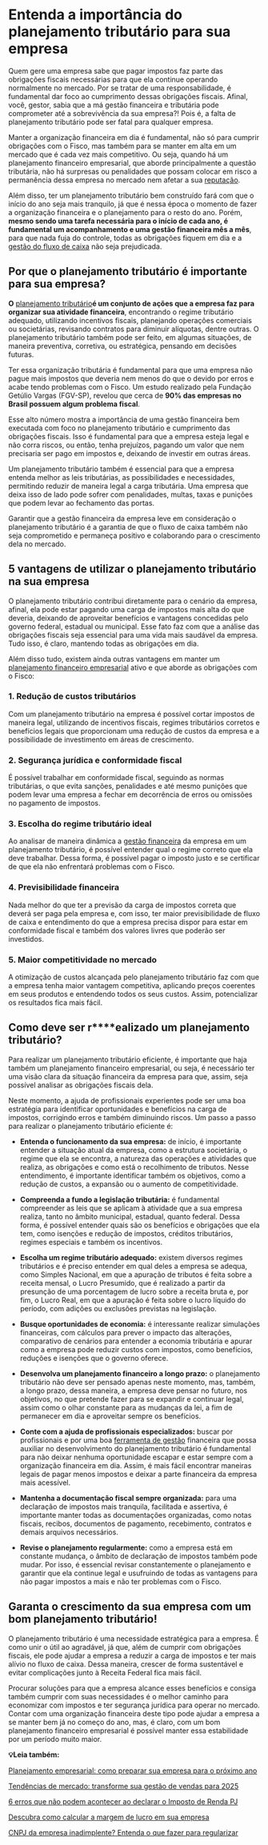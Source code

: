 # Entenda a importância do planejamento tributário para sua empresa

Quem gere uma empresa sabe que pagar impostos faz parte das obrigações fiscais necessárias para que ela continue operando normalmente no mercado. Por se tratar de uma responsabilidade, é fundamental dar foco ao cumprimento dessas obrigações fiscais. Afinal, você, gestor, sabia que a má gestão financeira e tributária pode comprometer até a sobrevivência da sua empresa?! Pois é, a falta de planejamento tributário pode ser fatal para qualquer empresa.

Manter a organização financeira em dia é fundamental, não só para cumprir obrigações com o Fisco, mas também para se manter em alta em um mercado que é cada vez mais competitivo. Ou seja, quando há um planejamento financeiro empresarial, que aborde principalmente a questão tributária, não há surpresas ou penalidades que possam colocar em risco a permanência dessa empresa no mercado nem afetar a sua [reputação](https://meubolso.mercadopago.com.br/como-ter-uma-boa-reputacao-online).

Além disso, ter um planejamento tributário bem construído fará com que o início do ano seja mais tranquilo, já que é nessa época o momento de fazer a organização financeira e o planejamento para o resto do ano. Porém, **mesmo sendo uma tarefa necessária para o início de cada ano, é fundamental um acompanhamento e uma gestão financeira mês a mês**, para que nada fuja do controle, todas as obrigações fiquem em dia e a [gestão do fluxo de caixa](https://meubolso.mercadopago.com.br/credito-ferramenta-para-gestao-do-fluxo-de-caixa) não seja prejudicada.

## **Por que o planejamento tributário é importante para sua empresa?**

**O** [planejamento tributário](https://meubolso.mercadopago.com.br/planejamento-tributario-como-reduzir-impostos-empresariais)**é um conjunto de ações que a empresa faz para organizar sua atividade financeira**, encontrando o regime tributário adequado, utilizando incentivos fiscais, planejando operações comerciais ou societárias, revisando contratos para diminuir alíquotas, dentre outras. O planejamento tributário também pode ser feito, em algumas situações, de maneira preventiva, corretiva, ou estratégica, pensando em decisões futuras.

Ter essa organização tributária é fundamental para que uma empresa não pague mais impostos que deveria nem menos do que o devido por erros e acabe tendo problemas com o Fisco. Um estudo realizado pela Fundação Getúlio Vargas (FGV-SP), revelou que cerca de **90% das empresas no Brasil possuem algum problema fiscal**.

Esse alto número mostra a importância de uma gestão financeira bem executada com foco no planejamento tributário e cumprimento das obrigações fiscais. Isso é fundamental para que a empresa esteja legal e não corra riscos, ou então, tenha prejuízos, pagando um valor que nem precisaria ser pago em impostos e, deixando de investir em outras áreas.

Um planejamento tributário também é essencial para que a empresa entenda melhor as leis tributárias, as possibilidades e necessidades, permitindo reduzir de maneira legal a carga tributária. Uma empresa que deixa isso de lado pode sofrer com penalidades, multas, taxas e punições que podem levar ao fechamento das portas.

Garantir que a gestão financeira da empresa leve em consideração o planejamento tributário é a garantia de que o fluxo de caixa também não seja comprometido e permaneça positivo e colaborando para o crescimento dela no mercado.

## **5 vantagens de utilizar o planejamento tributário na sua empresa**

O planejamento tributário contribui diretamente para o cenário da empresa, afinal, ela pode estar pagando uma carga de impostos mais alta do que deveria, deixando de aproveitar benefícios e vantagens concedidas pelo governo federal, estadual ou municipal. Esse fato faz com que a análise das obrigações fiscais seja essencial para uma vida mais saudável da empresa. Tudo isso, é claro, mantendo todas as obrigações em dia.

Além disso tudo, existem ainda outras vantagens em manter um [planejamento financeiro empresarial](https://meubolso.mercadopago.com.br/planejamento-financeiro-empresarial-eficiente) ativo e que aborde as obrigações com o Fisco:

### **1. Redução de custos tributários**

Com um planejamento tributário na empresa é possível cortar impostos de maneira legal, utilizando de incentivos fiscais, regimes tributários corretos e benefícios legais que proporcionam uma redução de custos da empresa e a possibilidade de investimento em áreas de crescimento.

### **2.** **Segurança jurídica e conformidade fiscal**

É possível trabalhar em conformidade fiscal, seguindo as normas tributárias, o que evita sanções, penalidades e até mesmo punições que podem levar uma empresa a fechar em decorrência de erros ou omissões no pagamento de impostos.

### **3.** **Escolha do regime tributário ideal**

Ao analisar de maneira dinâmica a [gestão financeira](https://meubolso.mercadopago.com.br/gestao-financeira-mercado-pago-ecommerce) da empresa em um planejamento tributário, é possível entender qual o regime correto que ela deve trabalhar. Dessa forma, é possível pagar o imposto justo e se certificar de que ela não enfrentará problemas com o Fisco.

### **4.** **Previsibilidade financeira**

Nada melhor do que ter a previsão da carga de impostos correta que deverá ser paga pela empresa e, com isso, ter maior previsibilidade de fluxo de caixa e entendimento do que a empresa precisa dispor para estar em conformidade fiscal e também dos valores livres que poderão ser investidos.

### **5.** **Maior competitividade no mercado**

A otimização de custos alcançada pelo planejamento tributário faz com que a empresa tenha maior vantagem competitiva, aplicando preços coerentes em seus produtos e entendendo todos os seus custos. Assim, potencializar os resultados fica mais fácil.

## **Como deve ser r****ealizado um planejamento tributário?**

Para realizar um planejamento tributário eficiente, é importante que haja também um planejamento financeiro empresarial, ou seja, é necessário ter uma visão clara da situação financeira da empresa para que, assim, seja possível analisar as obrigações fiscais dela.

Neste momento, a ajuda de profissionais experientes pode ser uma boa estratégia para identificar oportunidades e benefícios na carga de impostos, corrigindo erros e também diminuindo riscos. Um passo a passo para realizar o planejamento tributário eficiente é:

- **Entenda o funcionamento da sua empresa:** de início, é importante entender a situação atual da empresa, como a estrutura societária, o regime que ela se encontra, a natureza das operações e atividades que realiza, as obrigações e como está o recolhimento de tributos. Nesse entendimento, é importante identificar também os objetivos, como a redução de custos, a expansão ou o aumento de competitividade.

- **Compreenda a fundo a legislação tributária:** é fundamental compreender as leis que se aplicam à atividade que a sua empresa realiza, tanto no âmbito municipal, estadual, quanto federal. Dessa forma, é possível entender quais são os benefícios e obrigações que ela tem, como isenções e redução de impostos, créditos tributários, regimes especiais e também os incentivos. 

- **Escolha um regime tributário adequado:** existem diversos regimes tributários e é preciso entender em qual deles a empresa se adequa, como Simples Nacional, em que a apuração de tributos é feita sobre a receita mensal, o Lucro Presumido, que é realizado a partir da presunção de uma porcentagem de lucro sobre a receita bruta e, por fim, o Lucro Real, em que a apuração é feita sobre o lucro líquido do período, com adições ou exclusões previstas na legislação.

- **Busque oportunidades de economia:** é interessante realizar simulações financeiras, com cálculos para prever o impacto das alterações, comparativo de cenários para entender a economia tributária e apurar como a empresa pode reduzir custos com impostos, como benefícios, reduções e isenções que o governo oferece.

- **Desenvolva um planejamento financeiro a longo prazo:** o planejamento tributário não deve ser pensado apenas neste momento, mas, também, a longo prazo, dessa maneira, a empresa deve pensar no futuro, nos objetivos, no que pretende fazer para se expandir e continuar legal, assim como o olhar constante para as mudanças da lei, a fim de permanecer em dia e aproveitar sempre os benefícios.

- **Conte com a ajuda de profissionais especializados:** buscar por profissionais e por uma boa [ferramenta de gestão](https://meubolso.mercadopago.com.br/ferramenta-de-gestao-do-mercado-pago) financeira que possa auxiliar no desenvolvimento do planejamento tributário é fundamental para não deixar nenhuma oportunidade escapar e estar sempre com a organização financeira em dia. Assim, é mais fácil encontrar maneiras legais de pagar menos impostos e deixar a parte financeira da empresa mais acessível.

- **Mantenha a documentação fiscal sempre organizada:** para uma declaração de impostos mais tranquila, facilitada e assertiva, é importante manter todas as documentações organizadas, como notas fiscais, recibos, documentos de pagamento, recebimento, contratos e demais arquivos necessários.

- **Revise o planejamento regularmente:** como a empresa está em constante mudança, o âmbito de declaração de impostos também pode mudar. Por isso, é essencial revisar constantemente o planejamento e garantir que ela continue legal e usufruindo de todas as vantagens para não pagar impostos a mais e não ter problemas com o Fisco.

## **Garanta o crescimento da sua empresa com um bom planejamento tributário!**

O planejamento tributário é uma necessidade estratégica para a empresa. É como unir o útil ao agradável, já que, além de cumprir com obrigações fiscais, ele pode ajudar a empresa a reduzir a carga de impostos e ter mais alívio no fluxo de caixa. Dessa maneira, crescer de forma sustentável e evitar complicações junto à Receita Federal fica mais fácil.

Procurar soluções para que a empresa alcance esses benefícios e consiga também cumprir com suas necessidades é o melhor caminho para economizar com impostos e ter segurança jurídica para operar no mercado. Contar com uma organização financeira deste tipo pode ajudar a empresa a se manter bem já no começo do ano, mas, é claro, com um bom planejamento financeiro empresarial é possível manter essa estabilidade por um período muito maior.

**💡Leia também:**

[Planejamento empresarial: como preparar sua empresa para o próximo ano](https://meubolso.mercadopago.com.br/planejamento-empresarial-sua-empresa-para-proximo-ano)

[Tendências de mercado: transforme sua gestão de vendas para 2025](https://meubolso.mercadopago.com.br/tendencias-de-mercado-gestao-de-vendas)

[6 erros que não podem acontecer ao declarar o Imposto de Renda PJ](https://meubolso.mercadopago.com.br/como-declarar-imposto-de-renda-pj-sem-erros)

[Descubra como calcular a margem de lucro em sua empresa](https://meubolso.mercadopago.com.br/como-calcular-a-margem-de-lucro-de-empresa)

[CNPJ da empresa inadimplente? Entenda o que fazer para regularizar](https://meubolso.mercadopago.com.br/cnpj-da-empresa-inadimplente-o-que-fazer)